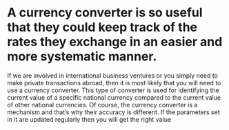 # A currency converter is so useful that they could keep track of the rates they exchange in an easier and more systematic manner.
If we are involved in international business ventures or you simply need to make private transactions abroad, then it is most likely that you will need to use a currency converter. This type of converter is used for identifying the current value of a specific national currency compared to the current value of other national currencies. Of course, the currency converter is a mechanism and that’s why their accuracy is different. If the parameters set in it are updated regularly then you will get the right value
